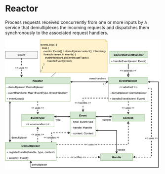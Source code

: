 # Reactor

Process requests received concurrently from one or more inputs by a service that demultiplexes the incoming requests and dispatches them synchronously to the associated request handlers.

![](reactor.png)
